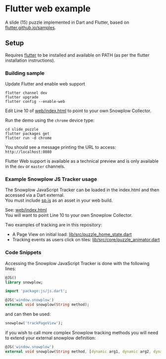# Flutter web example

A slide (15) puzzle implemented in Dart and Flutter, based on [flutter.github.io/samples][samples].

## Setup

Requires [flutter][install] to be installed and available on PATH (as per the flutter installation instructions).

### Building sample

Update Flutter and enable web support

```console
flutter channel dev
flutter upgrade
flutter config --enable-web
```

Edit Line 10 of [web/index.html](web/index.html) to point to your own Snowplow Collector.

Run the demo using the `chrome` device type:

```console
cd slide_puzzle
flutter packages get
flutter run -d chrome
```

You should see a message printing the URL to access: `http://localhost:8080`

Flutter Web support is available as a technical preview and is only available in the `dev` or `master` channels.

### Example Snowplow JS Tracker usage

The Snowplow JavaScript Tracker can be loaded in the index.html and then accessed via a Dart external.  
You must include [sp.js](https://github.com/snowplow/snowplow-javascript-tracker/releases/) as an asset in your web build.

See: [web/index.html](web/index.html)  
You will want to point Line 10 to your own Snowplow Collector.

Two examples of tracking are in this repository:

- A Page View on initial load: [lib/src/puzzle_home_state.dart](lib/src/puzzle_home_state.dart)
- Tracking events as users click on tiles: [lib/src/core/puzzle_animator.dart](lib/src/core/puzzle_animator.dart)

### Code Snippets

Accessing the Snowplow JavaScript Tracker is done with the following lines:

```Dart
@JS()
library snowplow;

import 'package:js/js.dart';

@JS('window.snowplow')
external void snowplow(String method);
```

and can then be used:

```Dart
snowplow('trackPageView');
```

if you wish to call more complex Snowplow tracking methods you will need to extend your external snowplow definition:

```Dart
@JS('window.snowplow')
external void snowplow(String method, [dynamic arg1, dynamic arg2, dynamic arg3, dynamic arg4, dynamic arg5, dynamic arg6]);
```

[install]: https://flutter.dev/docs/get-started/install
[samples]: https://flutter.github.io/samples/
